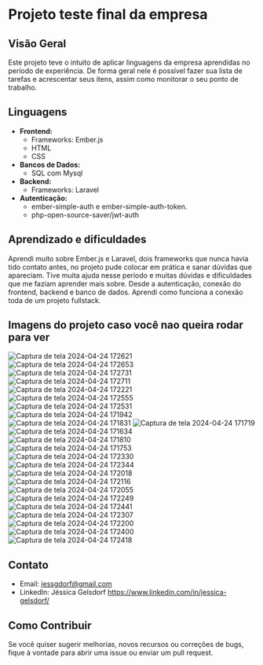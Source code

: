 # Projeto teste final da empresa

## Visão Geral
Este projeto teve o intuito de aplicar linguagens da empresa aprendidas no período de experiência. 
De forma geral nele é possível fazer sua lista de tarefas e acrescentar seus itens, assim como monitorar o seu ponto de trabalho. 

## Linguagens
- **Frontend:**
  - Frameworks: Ember.js
  - HTML
  - CSS
- **Bancos de Dados:**
  - SQL com Mysql 
- **Backend:**
  - Frameworks: Laravel
- **Autenticação:**
  - ember-simple-auth e ember-simple-auth-token.
  - php-open-source-saver/jwt-auth
 
## Aprendizado e dificuldades

Aprendi muito sobre Ember.js e Laravel, dois frameworks que nunca havia tido contato antes, no projeto pude colocar em prática e sanar dúvidas que apareciam. Tive muita ajuda nesse período e muitas dúvidas e dificuldades que me faziam aprender mais sobre. Desde a autenticação, conexão do frontend, backend e banco de dados. Aprendi como funciona a conexão toda de um projeto fullstack.

## Imagens do projeto caso você nao queira rodar para ver

![Captura de tela 2024-04-24 172621](https://github.com/mejessica/laravel_projeto/assets/82670472/932ec878-3fc1-44d9-a1ce-e080b37372df)
![Captura de tela 2024-04-24 172653](https://github.com/mejessica/laravel_projeto/assets/82670472/06a30713-9f33-49c8-97fc-1e947c808805)
![Captura de tela 2024-04-24 172731](https://github.com/mejessica/laravel_projeto/assets/82670472/d069d848-e447-4a2b-ae97-b6e316c80ea1)
![Captura de tela 2024-04-24 172711](https://github.com/mejessica/laravel_projeto/assets/82670472/bcd8e8a1-1d55-44e7-92a1-d77fc3152d90)
![Captura de tela 2024-04-24 172221](https://github.com/mejessica/laravel_projeto/assets/82670472/929f208b-1896-4dcc-a9d9-c94854d27988)
![Captura de tela 2024-04-24 172555](https://github.com/mejessica/laravel_projeto/assets/82670472/237b73d3-c325-427f-8441-320b0142a927)
![Captura de tela 2024-04-24 172531](https://github.com/mejessica/laravel_projeto/assets/82670472/95dd2714-ca68-4934-94ab-2887984154d1)
![Captura de tela 2024-04-24 171942](https://github.com/mejessica/laravel_projeto/assets/82670472/324554f1-ccb7-48ba-86db-1b3a16fe3e03)
![Captura de tela 2024-04-24 171831](https://github.com/mejessica/laravel_projeto/assets/82670472/05c46dc7-dc9f-4ab8-8905-b2b76553bb59)
![Captura de tela 2024-04-24 171719](https://github.com/mejessica/laravel_projeto/assets/82670472/ed9bb629-d4b8-450e-a45b-58bf4ae8b666)
![Captura de tela 2024-04-24 171634](https://github.com/mejessica/laravel_projeto/assets/82670472/9a864629-4bec-4021-a4db-8344ef5ea392)
![Captura de tela 2024-04-24 171810](https://github.com/mejessica/laravel_projeto/assets/82670472/38697348-5098-4ba2-8663-7311b29f2fb2)
![Captura de tela 2024-04-24 171753](https://github.com/mejessica/laravel_projeto/assets/82670472/113306fa-f0ae-46ba-8c66-e8204a42d2e2)
![Captura de tela 2024-04-24 172330](https://github.com/mejessica/laravel_projeto/assets/82670472/559b6b2a-2af8-44d8-b7ad-dabd47cd36dc)
![Captura de tela 2024-04-24 172344](https://github.com/mejessica/laravel_projeto/assets/82670472/297199e8-d06a-484e-96ce-09109036db94)
![Captura de tela 2024-04-24 172018](https://github.com/mejessica/laravel_projeto/assets/82670472/51da53b1-6e8d-4284-a55b-fb21d7cdaff9)
![Captura de tela 2024-04-24 172116](https://github.com/mejessica/laravel_projeto/assets/82670472/632fac04-4a36-478a-a57a-cfee9f276f6f)
![Captura de tela 2024-04-24 172055](https://github.com/mejessica/laravel_projeto/assets/82670472/70e689ef-6618-4f6e-b9d6-741a3effd365)
![Captura de tela 2024-04-24 172249](https://github.com/mejessica/laravel_projeto/assets/82670472/17f8984c-940d-4d89-a0c7-a213e58d499b)
![Captura de tela 2024-04-24 172441](https://github.com/mejessica/laravel_projeto/assets/82670472/02006932-4b85-442f-b12c-bf56652a1ea9)
![Captura de tela 2024-04-24 172307](https://github.com/mejessica/laravel_projeto/assets/82670472/5d42bd4d-651e-43b1-bea8-7781e70d288a)
![Captura de tela 2024-04-24 172200](https://github.com/mejessica/laravel_projeto/assets/82670472/12ce1715-67c2-4941-8fdb-a58fd6bf843f)
![Captura de tela 2024-04-24 172400](https://github.com/mejessica/laravel_projeto/assets/82670472/4968ecfa-c484-4fcc-8cfd-c9d40e53ba73)
![Captura de tela 2024-04-24 172418](https://github.com/mejessica/laravel_projeto/assets/82670472/3a5c1ce5-8b12-40da-a327-5c18ca4cd42a)


## Contato
- Email: jessgdorf@gmail.com
- LinkedIn: Jéssica Gelsdorf https://www.linkedin.com/in/jessica-gelsdorf/

## Como Contribuir
Se você quiser sugerir melhorias, novos recursos ou correções de bugs, fique à vontade para abrir uma issue ou enviar um pull request.

